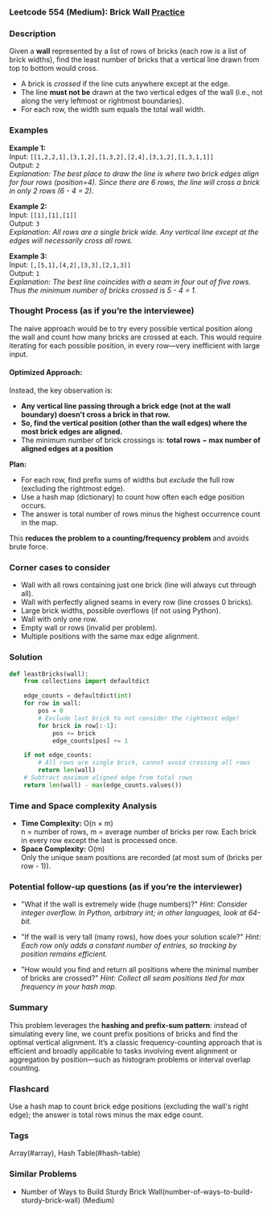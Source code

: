 ### Leetcode 554 (Medium): Brick Wall [Practice](https://leetcode.com/problems/brick-wall)

### Description  
Given a **wall** represented by a list of rows of bricks (each row is a list of brick widths), find the least number of bricks that a vertical line drawn from top to bottom would cross.  
- A brick is *crossed* if the line cuts anywhere except at the edge.
- The line **must not be** drawn at the two vertical edges of the wall (i.e., not along the very leftmost or rightmost boundaries).
- For each row, the width sum equals the total wall width.

### Examples  

**Example 1:**  
Input: `[[1,2,2,1],[3,1,2],[1,3,2],[2,4],[3,1,2],[1,3,1,1]]`  
Output: `2`  
*Explanation: The best place to draw the line is where two brick edges align for four rows (position=4). Since there are 6 rows, the line will cross a brick in only 2 rows (6 - 4 = 2).*

**Example 2:**  
Input: `[[1],[1],[1]]`  
Output: `3`  
*Explanation: All rows are a single brick wide. Any vertical line except at the edges will necessarily cross all rows.*

**Example 3:**  
Input: `[,[5,1],[4,2],[3,3],[2,1,3]]`  
Output: `1`  
*Explanation: The best line coincides with a seam in four out of five rows. Thus the minimum number of bricks crossed is 5 - 4 = 1.*

### Thought Process (as if you’re the interviewee)  
The naive approach would be to try every possible vertical position along the wall and count how many bricks are crossed at each. This would require iterating for each possible position, in every row—very inefficient with large input.

#### Optimized Approach:
Instead, the key observation is:  
- **Any vertical line passing through a brick edge (not at the wall boundary) doesn't cross a brick in that row.**
- **So, find the vertical position (other than the wall edges) where the most brick edges are aligned.**
- The minimum number of brick crossings is: **total rows − max number of aligned edges at a position**

**Plan:**
- For each row, find prefix sums of widths but *exclude* the full row (excluding the rightmost edge).
- Use a hash map (dictionary) to count how often each edge position occurs.
- The answer is total number of rows minus the highest occurrence count in the map.

This **reduces the problem to a counting/frequency problem** and avoids brute force.

### Corner cases to consider  
- Wall with all rows containing just one brick (line will always cut through all).
- Wall with perfectly aligned seams in every row (line crosses 0 bricks).
- Large brick widths, possible overflows (if not using Python).
- Wall with only one row.
- Empty wall or rows (invalid per problem).
- Multiple positions with the same max edge alignment.

### Solution

```python
def leastBricks(wall):
    from collections import defaultdict

    edge_counts = defaultdict(int)
    for row in wall:
        pos = 0
        # Exclude last brick to not consider the rightmost edge!
        for brick in row[:-1]:
            pos += brick
            edge_counts[pos] += 1

    if not edge_counts:
        # All rows are single brick, cannot avoid crossing all rows
        return len(wall)
    # Subtract maximum aligned edge from total rows
    return len(wall) - max(edge_counts.values())
```

### Time and Space complexity Analysis  

- **Time Complexity:** O(n × m)  
  n = number of rows, m = average number of bricks per row. Each brick in every row except the last is processed once.
- **Space Complexity:** O(m)  
  Only the unique seam positions are recorded (at most sum of (bricks per row - 1)).

### Potential follow-up questions (as if you’re the interviewer)  

- "What if the wall is extremely wide (huge numbers)?"
  *Hint: Consider integer overflow. In Python, arbitrary int; in other languages, look at 64-bit.*

- "If the wall is very tall (many rows), how does your solution scale?"
  *Hint: Each row only adds a constant number of entries, so tracking by position remains efficient.*

- "How would you find and return all positions where the minimal number of bricks are crossed?"
  *Hint: Collect all seam positions tied for max frequency in your hash map.*

### Summary
This problem leverages the **hashing and prefix-sum pattern**: instead of simulating every line, we count prefix positions of bricks and find the optimal vertical alignment. It’s a classic frequency-counting approach that is efficient and broadly applicable to tasks involving event alignment or aggregation by position—such as histogram problems or interval overlap counting.


### Flashcard
Use a hash map to count brick edge positions (excluding the wall's right edge); the answer is total rows minus the max edge count.

### Tags
Array(#array), Hash Table(#hash-table)

### Similar Problems
- Number of Ways to Build Sturdy Brick Wall(number-of-ways-to-build-sturdy-brick-wall) (Medium)